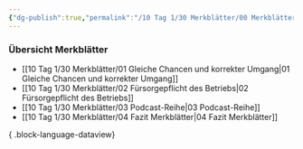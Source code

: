 ```yaml
---
{"dg-publish":true,"permalink":"/10 Tag 1/30 Merkblätter/00 Merkblätter/"}
---
```


### Übersicht Merkblätter

- [[10 Tag 1/30 Merkblätter/01 Gleiche Chancen und korrekter Umgang\|01 Gleiche Chancen und korrekter Umgang]]
- [[10 Tag 1/30 Merkblätter/02 Fürsorgepflicht des Betriebs\|02 Fürsorgepflicht des Betriebs]]
- [[10 Tag 1/30 Merkblätter/03 Podcast-Reihe\|03 Podcast-Reihe]]
- [[10 Tag 1/30 Merkblätter/04 Fazit Merkblätter\|04 Fazit Merkblätter]]

{ .block-language-dataview}